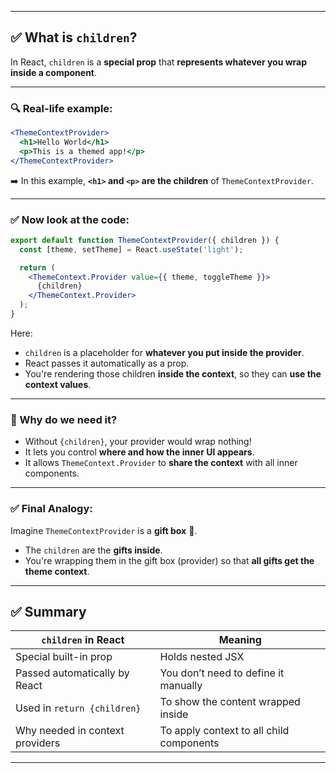 
---

## ✅ What is `children`?

In React, `children` is a **special prop** that **represents whatever you wrap inside a component**.

---

### 🔍 Real-life example:

```jsx
<ThemeContextProvider>
  <h1>Hello World</h1>
  <p>This is a themed app!</p>
</ThemeContextProvider>
```

➡️ In this example, **`<h1>` and `<p>` are the children** of `ThemeContextProvider`.

---

### ✅ Now look at the code:

```jsx
export default function ThemeContextProvider({ children }) {
  const [theme, setTheme] = React.useState('light');

  return (
    <ThemeContext.Provider value={{ theme, toggleTheme }}>
      {children}
    </ThemeContext.Provider>
  );
}
```

Here:

* `children` is a placeholder for **whatever you put inside the provider**.
* React passes it automatically as a prop.
* You're rendering those children **inside the context**, so they can **use the context values**.

---

### 🧠 Why do we need it?

* Without `{children}`, your provider would wrap nothing!
* It lets you control **where and how the inner UI appears**.
* It allows `ThemeContext.Provider` to **share the context** with all inner components.

---

### ✅ Final Analogy:

Imagine `ThemeContextProvider` is a **gift box** 🎁.

* The `children` are the **gifts inside**.
* You're wrapping them in the gift box (provider) so that **all gifts get the theme context**.

---

## ✅ Summary

| `children` in React             | Meaning                                  |
| ------------------------------- | ---------------------------------------- |
| Special built-in prop           | Holds nested JSX                         |
| Passed automatically by React   | You don’t need to define it manually     |
| Used in `return {children}`     | To show the content wrapped inside       |
| Why needed in context providers | To apply context to all child components |

---

